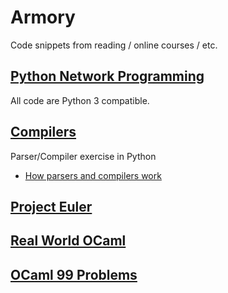 Armory
=====

Code snippets from reading / online courses / etc.

[Python Network Programming](http://www.amazon.com/Foundations-Python-Network-Programming-Goerzen/dp/1590593715)
-----
All code are Python 3 compatible. 

[Compilers](http://www.amazon.com/Compilers-Principles-Techniques-Tools-Edition/dp/0321486811/ref=sr_1_1?ie=UTF8&qid=1372101428&sr=8-1&keywords=compilers+principles+techniques+and+tools)
-----
Parser/Compiler exercise in Python

* [How parsers and compilers work](http://parsingintro.sourceforge.net)

[Project Euler](http://projecteuler.net)
-----

[Real World OCaml](http://realworldocaml.org/beta1/en/html/)
-----

[OCaml 99 Problems](http://ocaml.org/tutorials/99problems.html)
-----
